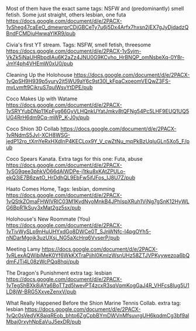 Most of them have the exact same tags: NSFW and (predominantly) smell fetish. Some just straight, others lesbian, one futa
https://docs.google.com/document/d/e/2PACX-1vSheg47caEeO_dmewrprCDjGBCeTy7u6j5Dx4Arfx7hxsn2jEX7gJyDjdadzQBndFCMDiuHwwaYlKR9/pub

Civia's first YT stream. Tags: NSFW, smell fetish, threesome
https://docs.google.com/document/d/e/2PACX-1vSvjm-VkZk5jNaUHRbpdIAu6K2aZz4JNU0G9KCvho_HrBNQP_omNsbeXq-0Y8r-JmY4ph4VHEmW0xU0/pub

Cleaning Up the Holohouse
https://docs.google.com/document/d/e/2PACX-1vQpSH9H939p5yury2jt5WU9aY6c9st30l_kFpaCxoeomVEQwZ3FS-mvLvmft9CikruS7qulWsvYtDPE/pub

Coco Makes Up with Watame
https://docs.google.com/document/d/e/2PACX-1vSRYYubDNp11KpFyg66GyVLHQnkUYatJmkv8tQFNg54Pc5LHF9EUQ1UQ5UG4RrH6dm9Cq-mWP_K-J0y/pub

Coco Shion 3D Collab
https://docs.google.com/document/d/e/2PACX-1vRNdmS5JvI-XCH8WSG-jedP12ro_tXmYeRxHXdInP4KECLox9Y_V_cwZtNu_mpPkBzUqluGLn5Xo5_F/pub

Coco Spears Kanata. Extra tags for this one: Futa, abuse
https://docs.google.com/document/d/e/2PACX-1vSG9qee3phkVO66dAlWDPe-j1tku8xKAtZPULo-ekQ3iE7B6zwtO_HrDdhQL9EbFw5ifJFos_IJ8U7Z/pub

Haato Comes Home, Tags: lesbian, domming
https://docs.google.com/document/d/e/2PACX-1vQStkZOmaFHWlVRlC03M1KvdNyoMnkB4JPhIspXRuh1VjNg7gSnK12HyWLG6BpR1kSuy3xMat2gz5sx/pub

Holohouse's New Roommate (You)
https://docs.google.com/document/d/e/2PACX-1vTivWySLp9nHuUHYxdGo8DWCe0T_SJnWNfc-l4pgOYh5-nNDarMgojk3uzUXsj_NG5aXcHrq6VvserP/pub

Meeting Lamy
https://docs.google.com/document/d/e/2PACX-1vRLexAQWibiMeK0Yf6WkKXTraPjjhI0KmIzWsnUHz58ZTJVPKyywezoa6bQdmFJTi4L08zWcPQq8hqi/pub

The Dragon's Punishment extra tag: lesbian
https://docs.google.com/document/d/e/2PACX-1vTegShBXk8iAYa6BoTTzd5IwevPT4zcxR3sqVqmKogGaJ4R_VHFcs8lug5U1LD8jW-BRG5XxveZenxV/pub

What Really Happened Before the Shion Marine Tennis Collab. extra tag: lesbian
https://docs.google.com/document/d/e/2PACX-1vQc0sVedVK8aiqREob_bhtp6ZgCpbBYmDWVnMfsuvrgUH6kqdmCg3bf9alMbaj0rxyhNpEaVuJ5exDR/pub